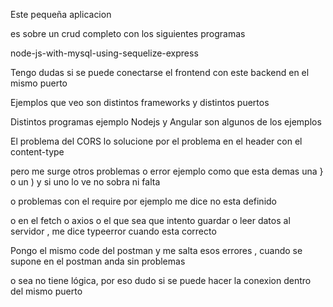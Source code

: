 ﻿Este pequeña aplicacion

es sobre un crud completo con los siguientes programas

node-js-with-mysql-using-sequelize-express

Tengo dudas si se puede conectarse el frontend con este backend en el mismo puerto

Ejemplos que veo son distintos frameworks y distintos puertos 

Distintos programas ejemplo Nodejs y Angular son algunos de los ejemplos 

El problema del CORS lo solucione por el problema en el header con el content-type 

pero me surge otros problemas o error ejemplo como que esta demas una } o un ) y si uno lo ve no sobra ni falta 

o problemas con el require por ejemplo me dice no esta definido

o en el fetch o axios o el que sea que intento guardar o leer datos al servidor , me dice typeerror cuando esta correcto

Pongo el mismo code del postman y me salta esos errores , cuando se supone en el postman anda sin problemas 

o sea no tiene lógica, por eso dudo si se puede hacer la conexion dentro del mismo puerto 
